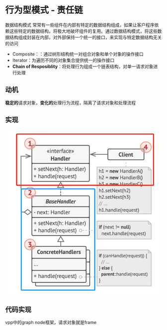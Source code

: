 # 行为型模式 - 责任链
数据结构模式
常常有一些组件在内部有特定的数据结构组成，如果让客户程序依赖这些特定的数据结构，将极大地破坏组件的复用。通过数据结构模式，将这些数据结构组成封装在内部，对外部保持一个统一的接口，来实现与特定数据结构无关的访问
- Composite：：通过树形结构统一对组合对象和单个对象的操作接口
- Iterator：为遍历不同的对象集合提供统一的操作接口
- **Chain of Resposiblity**：将处理行为组成一个链表结构，对单一请求对象进行处理

## 动机
**稳定的**请求对象，**变化的**处理行为流程，隔离了请求对象和处理流程

## 实现
![UML](pics/31_ChainOfResponsibility_UML.png)

## 代码实现
vpp中的graph node框架，请求对象就是frame
